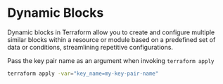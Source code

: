 # Dynamic Blocks

Dynamic blocks in Terraform allow you to create and configure multiple similar blocks within a resource or module based on a predefined set of data or conditions, streamlining repetitive configurations.

Pass the key pair name as an argument when invoking `terraform apply`
```sh
terraform apply -var="key_name=my-key-pair-name"
```